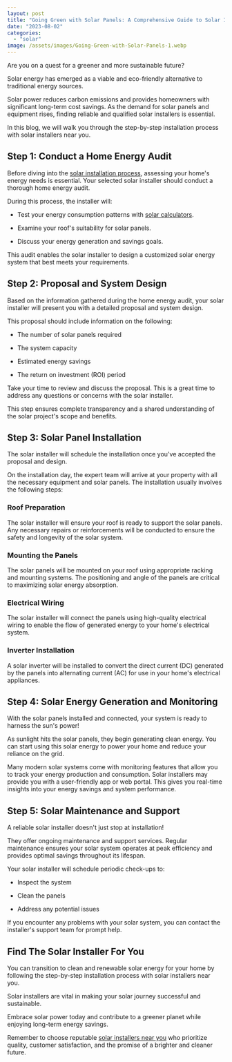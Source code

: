 ```yaml
---
layout: post
title: "Going Green with Solar Panels: A Comprehensive Guide to Solar Installers Near Me"
date: "2023-08-02"
categories: 
  - "solar"
image: /assets/images/Going-Green-with-Solar-Panels-1.webp
---
```


Are you on a quest for a greener and more sustainable future?

Solar energy has emerged as a viable and eco-friendly alternative to traditional energy sources. 

Solar power reduces carbon emissions and provides homeowners with significant long-term cost savings. As the demand for solar panels and equipment rises, finding reliable and qualified solar installers is essential. 

In this blog, we will walk you through the step-by-step installation process with solar installers near you. 

## Step 1: Conduct a Home Energy Audit

Before diving into the [solar installation process](/), assessing your home's energy needs is essential. Your selected solar installer should conduct a thorough home energy audit. 

During this process, the installer will:

- Test your energy consumption patterns with [solar calculators](/solar-calculator/).

- Examine your roof's suitability for solar panels.

- Discuss your energy generation and savings goals.

This audit enables the solar installer to design a customized solar energy system that best meets your requirements.

## Step 2: Proposal and System Design

Based on the information gathered during the home energy audit, your solar installer will present you with a detailed proposal and system design. 

This proposal should include information on the following:

- The number of solar panels required

- The system capacity

- Estimated energy savings

- The return on investment (ROI) period

Take your time to review and discuss the proposal. This is a great time to address any questions or concerns with the solar installer. 

This step ensures complete transparency and a shared understanding of the solar project's scope and benefits.

## Step 3: Solar Panel Installation

The solar installer will schedule the installation once you've accepted the proposal and design. 

On the installation day, the expert team will arrive at your property with all the necessary equipment and solar panels. The installation usually involves the following steps:

### Roof Preparation

The solar installer will ensure your roof is ready to support the solar panels. Any necessary repairs or reinforcements will be conducted to ensure the safety and longevity of the solar system.

### Mounting the Panels

The solar panels will be mounted on your roof using appropriate racking and mounting systems. The positioning and angle of the panels are critical to maximizing solar energy absorption.

### Electrical Wiring

The solar installer will connect the panels using high-quality electrical wiring to enable the flow of generated energy to your home's electrical system.

### Inverter Installation

A solar inverter will be installed to convert the direct current (DC) generated by the panels into alternating current (AC) for use in your home's electrical appliances.

## Step 4: Solar Energy Generation and Monitoring

With the solar panels installed and connected, your system is ready to harness the sun's power! 

As sunlight hits the solar panels, they begin generating clean energy. You can start using this solar energy to power your home and reduce your reliance on the grid.

Many modern solar systems come with monitoring features that allow you to track your energy production and consumption. Solar installers may provide you with a user-friendly app or web portal. This gives you real-time insights into your energy savings and system performance.

## Step 5: Solar Maintenance and Support

A reliable solar installer doesn't just stop at installation! 

They offer ongoing maintenance and support services. Regular maintenance ensures your solar system operates at peak efficiency and provides optimal savings throughout its lifespan.

Your solar installer will schedule periodic check-ups to:

- Inspect the system

- Clean the panels

- Address any potential issues

If you encounter any problems with your solar system, you can contact the installer's support team for prompt help.

## Find The Solar Installer For You

You can transition to clean and renewable solar energy for your home by following the step-by-step installation process with solar installers near you. 

Solar installers are vital in making your solar journey successful and sustainable. 

Embrace solar power today and contribute to a greener planet while enjoying long-term energy savings. 

Remember to choose reputable [solar installers near you](/) who prioritize quality, customer satisfaction, and the promise of a brighter and cleaner future.
